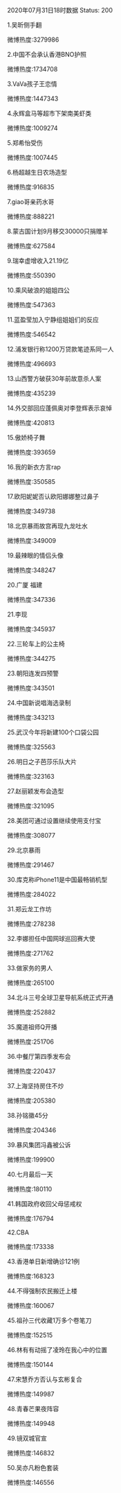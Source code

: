 2020年07月31日18时数据
Status: 200

1.吴昕侧手翻

微博热度:3279986

2.中国不会承认香港BNO护照

微博热度:1734708

3.VaVa孩子王恋情

微博热度:1447343

4.永辉盒马等超市下架南美虾类

微博热度:1009274

5.郑希怡受伤

微博热度:1007445

6.杨超越生日农场造型

微博热度:916835

7.giao哥亲药水哥

微博热度:888221

8.蒙古国计划9月移交30000只捐赠羊

微博热度:627584

9.瑞幸虚增收入21.19亿

微博热度:550390

10.乘风破浪的姐姐四公

微博热度:547363

11.蓝盈莹加入宁静组姐姐们的反应

微博热度:546542

12.浦发银行称1200万贷款笔迹系同一人

微博热度:496693

13.山西警方破获30年前故意杀人案

微博热度:435239

14.外交部回应蓬佩奥对李登辉表示哀悼

微博热度:420813

15.傲娇椅子舞

微博热度:393659

16.我的新衣方言rap

微博热度:350585

17.欧阳妮妮否认欧阳娜娜整过鼻子

微博热度:349738

18.北京暴雨故宫再现九龙吐水

微博热度:349009

19.最辣眼的情侣头像

微博热度:348247

20.广厦 福建

微博热度:347336

21.李现

微博热度:345937

22.三轮车上的公主椅

微博热度:344275

23.朝阳连发四预警

微博热度:343501

24.中国新说唱海选录制

微博热度:343213

25.武汉今年将新建100个口袋公园

微博热度:325563

26.明日之子芭莎乐队大片

微博热度:323163

27.赵丽颖发布会造型

微博热度:321095

28.美团可通过设置继续使用支付宝

微博热度:308077

29.北京暴雨

微博热度:291467

30.库克称iPhone11是中国最畅销机型

微博热度:284022

31.郑云龙工作坊

微博热度:278238

32.李娜担任中国网球巡回赛大使

微博热度:271762

33.做家务的男人

微博热度:265100

34.北斗三号全球卫星导航系统正式开通

微博热度:252882

35.魔道祖师Q开播

微博热度:251706

36.中餐厅第四季发布会

微博热度:220437

37.上海坚持房住不炒

微博热度:205380

38.孙铭徽45分

微博热度:204346

39.暴风集团冯鑫被公诉

微博热度:199900

40.七月最后一天

微博热度:180110

41.韩国政府收回父母惩戒权

微博热度:176794

42.CBA

微博热度:173338

43.香港单日新增确诊121例

微博热度:168323

44.不得强制农民搬迁上楼

微博热度:160067

45.祖孙三代收藏1万多个卷笔刀

微博热度:152515

46.林有有动摇了凌玲在我心中的位置

微博热度:150144

47.宋慧乔方否认与玄彬复合

微博热度:149987

48.青春芒果夜阵容

微博热度:149948

49.镜双城官宣

微博热度:146832

50.吴亦凡粉色套装

微博热度:146556


